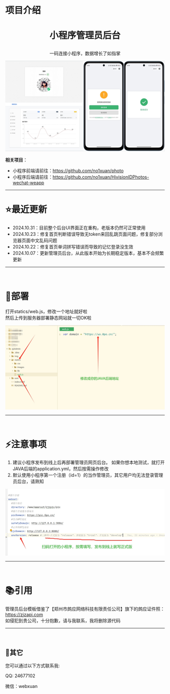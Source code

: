 # 项目介绍

# <p align="center">小程序管理员后台</p>
<p align="center">一码连接小程序，数据增长了如指掌</p>
<p align="center"><img src="./img/1.png"></p>



**相关项目**：

- 小程序前端请前往：https://github.com/no1xuan/photo
- 小程序后端请前往：https://github.com/no1xuan/HivisionIDPhotos-wechat-weapp


------

# ⭐最近更新
- 2024.10.31：目前整个后台UI界面正在重构，老版本仍然可正常使用
- 2024.10.23：修复首页判断错误导致无token来回乱跳页面问题，修复部分浏览器页面中文乱码问题
- 2024.10.22：修复首页单词拼写错误而导致的记忆登录没生效
- 2024.10.07：更新管理员后台，从此版本开始为长期稳定版本，基本不会频繁更新

<hr>
<br>

# 🔧部署

打开statics/web.js，修改一个地址就好啦
<br>
然后上传到服务器部署静态网站就一切OK啦

<img src="./img/2.png">

<hr>
<br>

# ⚡️注意事项
1. 建议小程序发布到线上后再部署管理员网页后台。
如果你想本地测试，就打开JAVA后端的application.yml，然后按需操作修改
2. 默认使用小程序第一个注册（id=1）的当作管理员，其它用户均无法登录管理员后台，请熟知

<img src="./img/3.png">

<hr>
<br>

# 📚引用

管理员后台模板借鉴了【郑州市鹧应网络科技有限责任公司】旗下的鹧应证件照：https://zjzapi.com
<br>
如侵犯到贵公司，十分抱歉，请与我联系，我将删除源代码

<hr>
<br>

## 📧其它

您可以通过以下方式联系我:

QQ: 24677102

微信：webxuan
